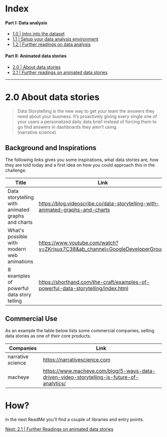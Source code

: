 # Index

#### Part I: Data analysis
- [1.0 | Intro into the dataset](1-0_Intro-Dataset.md)
- [1.1 | Setup your data analysis environment](1-1_Environment-Setup.md)
- [1.2 | Further readings on data analysis](1-2_Collection-Data-Analysis-Libraries.md)

#### Part II: Animated data stories
- [2.0 | About data stories](2-0_Intro-Datastories.md)
- [2.1 | Further readings on animated data stories](2-1_Collection-Animated-Datastories.md)

---
# 2.0 About data stories
>Data Storytelling is the new way to get your team the answers they need about your business.
>It’s proactively giving every single one of your users a personalized daily data brief instead of forcing them to go find answers in dashboards they aren’t using. 
> <br> (narrative science)
## Background and Inspirations
The following links gives you some inspirations, what data stories are, how they are told today and a first idea on how you could approach this in the challenge.

|Title | Link  |
|--- | ---|
| Data storytelling with animated graphs and charts | https://blog.videoscribe.co/data-storytelling-with-animated-graphs-and-charts |
| What's possible with modern web animations | https://www.youtube.com/watch?v=ZKrjsux7C38&ab_channel=GoogleDeveloperGroups |
| 8 examples of powerful data story telling | https://shorthand.com/the-craft/examples-of-powerful-data-storytelling/index.html |

## Commercial Use
As an example the table below lists some  commercial companies, selling data stories as one of their core products.

|Companies | Link  |
|--- | ---|
| narrative science | https://narrativescience.com |
| macheye | https://www.macheye.com/blog/5-ways-data-driven-video-storytelling-is-future-of-analytics/

# How?
In the next ReadMe you'll find a couple of libraries and entry points.

[Next: 2.1 | Further Readings on animated data stories](2-1_Collection-Animated-Datastories.md)